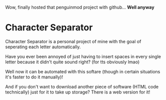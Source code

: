 Wow, finally hosted that penguinmod project with github... **Well anyway**

# Character Separator
Character Separator is a personal project of mine with the goal of seperating each letter automatically.

Have you ever been annoyed of just having to insert spaces in every single letter because it didn't quite sound right? (for tts obviously lmao)

Well now it can be automated with this softare (though in certain situations it's faster to do it manually)!

And if you don't want to download another piece of software (HTML code technically) just for it to take up storage? There is a web version for it!
